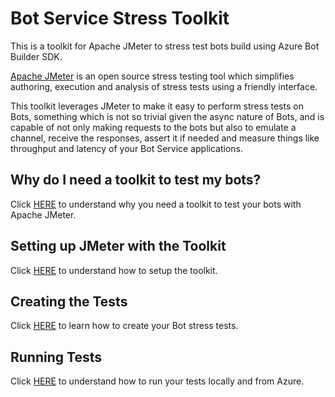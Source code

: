 # Bot Service Stress Toolkit
This is a toolkit for Apache JMeter to stress test bots build using Azure Bot Builder SDK.

[Apache JMeter](http://jmeter.apache.org) is an open source stress testing tool which simplifies authoring, execution and analysis of stress tests using a friendly interface. 

This toolkit leverages JMeter to make it easy to perform stress tests on Bots, something which is not so trivial given the async nature of Bots, and is capable of not only making requests to the bots but also to emulate a channel, receive the responses, assert it if needed and measure things like throughput and latency of your Bot Service applications.

## Why do I need a toolkit to test my bots?
Click [HERE](./docs/why.md) to understand why you need a toolkit to test your bots with Apache JMeter. 

## Setting up JMeter with the Toolkit
Click [HERE](./docs/setup.md) to understand how to setup the toolkit.

## Creating the Tests
Click [HERE](./docs/creating.md) to learn how to create your Bot stress tests.

## Running Tests
Click [HERE](./docs/running.md) to understand how to run your tests locally and from Azure.